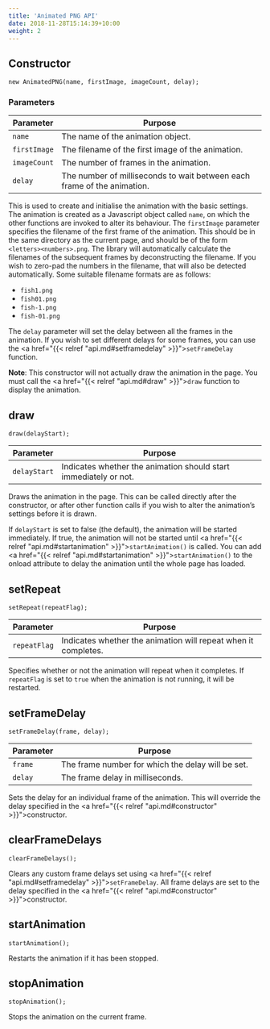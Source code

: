 ```yaml
---
title: 'Animated PNG API'
date: 2018-11-28T15:14:39+10:00
weight: 2
---
```


## Constructor
`new AnimatedPNG(name, firstImage, imageCount, delay);`

### Parameters

| Parameter    | Purpose                                                                 |
| ------------ | ------------------------------------------------------------------------|
| `name`       | The name of the animation object.                                       |
| `firstImage` | The filename of the first image of the animation.                       |
| `imageCount` | The number of frames in the animation.                                  |
| `delay`      | The number of milliseconds to wait between each frame of the animation. |

This is used to create and initialise the animation with the basic settings.
The animation is created as a Javascript object called `name`, on which the
other functions are invoked to alter its behaviour.
The `firstImage` parameter specifies the filename of the first frame of the animation.
This should be in the same directory as the current page, and should be of the form
`<letters><numbers>.png`. The library will automatically calculate the filenames
of the subsequent frames by deconstructing the filename. If you wish to zero-pad
the numbers in the filename, that will also be detected automatically.
Some suitable filename formats are as follows:

* `fish1.png`
* `fish01.png`
* `fish-1.png`
* `fish-01.png`


The `delay` parameter will set the delay between all the frames in the animation.
If you wish to set different delays for some frames, you can use the
<a href="{{< relref "api.md#setframedelay" >}}">`setFrameDelay`</a> function.

**Note**: This constructor will not actually draw the animation in the page.
You must call the <a href="{{< relref "api.md#draw" >}}">`draw`</a> function to display the animation.



## draw
`draw(delayStart);`

| Parameter    | Purpose                                                          |
| ------------ | -----------------------------------------------------------------|
| `delayStart` | Indicates whether the animation should start immediately or not. |

Draws the animation in the page. This can be called directly after the constructor,
or after other function calls if you wish to alter the animation’s settings before it is drawn.

If `delayStart` is set to false (the default), the animation will be started immediately.
If true, the animation will not be started until <a href="{{< relref "api.md#startanimation" >}}">`startAnimation()`</a>
is called. You can add <a href="{{< relref "api.md#startanimation" >}}">`startAnimation()`</a>
to the onload attribute to delay the animation until the whole page has loaded.

## setRepeat
`setRepeat(repeatFlag);`

| Parameter    | Purpose                                                        |
| ------------ | ---------------------------------------------------------------|
| `repeatFlag` | Indicates whether the animation will repeat when it completes. |

Specifies whether or not the animation will repeat when it completes.
If `repeatFlag` is set to `true` when the animation is not running, it will be restarted.

## setFrameDelay
`setFrameDelay(frame, delay);`

| Parameter | Purpose                                           |
| ----------| --------------------------------------------------|
| `frame`   | The frame number for which the delay will be set. |
| `delay`   | The frame delay in milliseconds.                  |

Sets the delay for an individual frame of the animation.
This will override the delay specified in the <a href="{{< relref "api.md#constructor" >}}">constructor</a>.

## clearFrameDelays
`clearFrameDelays();`

Clears any custom frame delays set using <a href="{{< relref "api.md#setframedelay" >}}">`setFrameDelay`</a>.
All frame delays are set to the delay specified in the <a href="{{< relref "api.md#constructor" >}}">constructor</a>.

## startAnimation
`startAnimation();`

Restarts the animation if it has been stopped.

## stopAnimation
`stopAnimation();`

Stops the animation on the current frame.